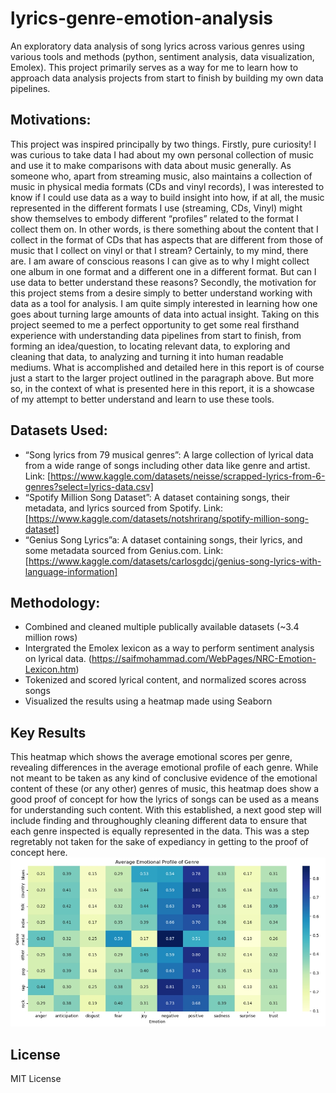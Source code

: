 # lyrics-genre-emotion-analysis
An exploratory data analysis of song lyrics across various genres using various tools and methods (python, sentiment analysis, data visualization, Emolex).
This project primarily serves as a way for me to learn how to approach data analysis projects from start to finish by building my own data pipelines.

## Motivations:
This project was inspired principally by two things. Firstly, pure curiosity! I was curious to take data I had about my own personal collection of music and use it to make comparisons with data about music generally. As someone who, apart from streaming music, also maintains a collection of music in physical media formats (CDs and vinyl records), I was interested to know if I could use data as a way to build insight into how, if at all, the music represented in the different formats I use (streaming, CDs, Vinyl) might show themselves to embody different “profiles” related to the format I collect them on. In other words, is there something about the content that I collect in the format of CDs that has aspects that are different from those of music that I collect on vinyl or that I stream? Certainly, to my mind, there are. I am aware of conscious reasons I can give as to why I might collect one album in one format and a different one in a different format. But can I use data to better understand these reasons?
Secondly, the motivation for this project stems from a desire simply to better understand working with data as a tool for analysis. I am quite simply interested in learning how one goes about turning large amounts of data into actual insight. Taking on this project seemed to me a perfect opportunity to get some real firsthand experience with understanding data pipelines from start to finish, from forming an idea/question, to locating relevant data, to exploring and cleaning that data, to analyzing and turning it into human readable mediums. What is accomplished and detailed here in this report is of course just a start to the larger project outlined in the paragraph above. But more so, in the context of what is presented here in this report, it is a showcase of my attempt to better understand and learn to use these tools.

## Datasets Used:
- “Song lyrics from 79 musical genres”: A large collection of lyrical data from a wide range of songs including other data like genre and artist. Link: [https://www.kaggle.com/datasets/neisse/scrapped-lyrics-from-6-genres?select=lyrics-data.csv]
- “Spotify Million Song Dataset”: A dataset containing songs, their metadata, and lyrics sourced from Spotify. Link: [https://www.kaggle.com/datasets/notshrirang/spotify-million-song-dataset]
- “Genius Song Lyrics”a: A dataset containing songs, their lyrics, and some metadata sourced from Genius.com. Link: [https://www.kaggle.com/datasets/carlosgdcj/genius-song-lyrics-with-language-information]

## Methodology:
 - Combined and cleaned multiple publically available datasets (~3.4 million rows)
 - Intergrated the Emolex lexicon as a way to perform sentiment analysis on lyrical data. (https://saifmohammad.com/WebPages/NRC-Emotion-Lexicon.htm)
 - Tokenized and scored lyrical content, and normalized scores across songs
 - Visualized the results using a heatmap made using Seaborn

## Key Results
This heatmap which shows the average emotional scores per genre, revealing differences in the average emotional profile of each genre. While not meant to be taken as any kind of conclusive evidence of the emotional content of these (or any other) genres of music, this heatmap does show a good proof of concept for how the lyrics of songs can be used as a means for understanding such content. With this established, a next good step will include finding and throughoughly cleaning different data to ensure that each genre inspected is equally represented in the data. This was a step regretably not taken for the sake of expediancy in getting to the proof of concept here.
![Heatmap of emotional scores by genre](images/Genre_emotion_heatmap.jpeg)

## License
MIT License
